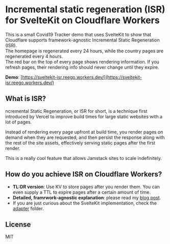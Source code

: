 # Incremental static regeneration (ISR)<br> for SvelteKit on Cloudflare Workers

This is a small Covid19 Tracker demo that uses SvelteKit to show that Cloudflare supports framework-agnostic Incremental Static Regeneration (ISR).<br>
The homepage is regenerated every 24 hours, while the country pages are regenerated every 4 hours.<br>
The red bar on the top of every page shows rendering information. If you refresh pages, their rendering info should never change until they expire.

**Demo**: [https://sveltekit-isr.reego.workers.dev/](https://sveltekit-isr.reego.workers.dev/)

## What is ISR?

ncremental Static Regeneration, or ISR for short, is a technique first introduced by Vercel to improve build times for large static websites with a lot of pages.

Instead of rendering every page upfront at build time, you render pages on demand when they are requested, and then persist the response along with the rest of the site assets, effectively serving static pages after the first render.

This is a really cool feature that allows Jamstack sites to scale indefinitely.

## How do you achieve ISR on Cloudflare Workers?

- **TL:DR version**: Use KV to store pages after you render them. You can even supply a TTL to expire pages after a certain amount of time.
- **Detailed, framrwork-agnostic explanation**: please read my [blog post](https://reego.dev/blog/isr-on-cloudflare-workers).
- If you are just curious about the SvelteKit implementation, check the [adapter](https://github.com/reegodev/sveltekit-isr/tree/main/adapter) folder.

## License

MIT